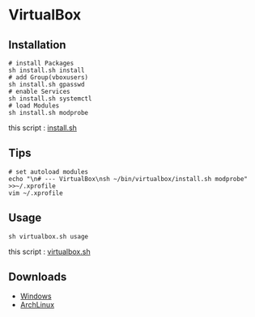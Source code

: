 # VirtualBox

## Installation

    # install Packages
    sh install.sh install
    # add Group(vboxusers)
    sh install.sh gpasswd
    # enable Services
    sh install.sh systemctl
    # load Modules
    sh install.sh modprobe

this script : [install.sh](https://github.com/ghsable/dotfiles/blob/master/bin/virtualbox/install.sh)

## Tips

    # set autoload modules
    echo "\n# --- VirtualBox\nsh ~/bin/virtualbox/install.sh modprobe" >>~/.xprofile
    vim ~/.xprofile

## Usage

    sh virtualbox.sh usage

this script : [virtualbox.sh](https://github.com/ghsable/dotfiles/blob/master/bin/virtualbox/virtualbox.sh)

## Downloads

* [Windows](https://www.microsoft.com/ja-jp/software-download)
* [ArchLinux](https://www.archlinux.jp/download/)

